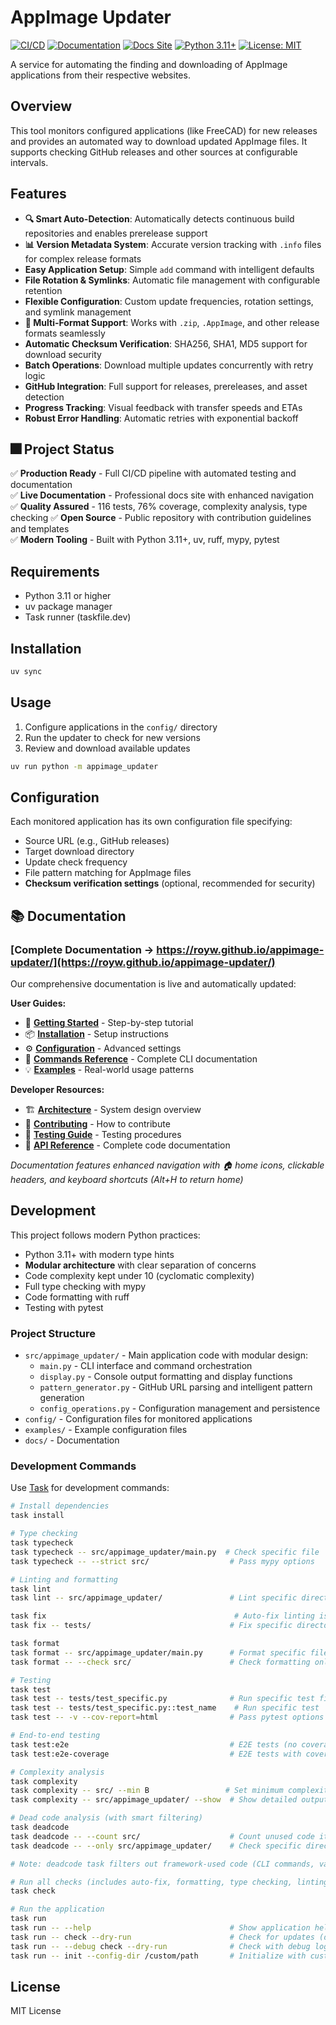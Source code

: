 # AppImage Updater

[![CI/CD](https://github.com/royw/appimage-updater/actions/workflows/ci.yml/badge.svg)](https://github.com/royw/appimage-updater/actions/workflows/ci.yml)
[![Documentation](https://github.com/royw/appimage-updater/actions/workflows/docs.yml/badge.svg)](https://github.com/royw/appimage-updater/actions/workflows/docs.yml)
[![Docs Site](https://img.shields.io/badge/docs-GitHub%20Pages-blue)](https://royw.github.io/appimage-updater/)
[![Python 3.11+](https://img.shields.io/badge/python-3.11+-blue.svg)](https://www.python.org/downloads/)
[![License: MIT](https://img.shields.io/badge/License-MIT-yellow.svg)](https://opensource.org/licenses/MIT)

A service for automating the finding and downloading of AppImage applications from their respective websites.

## Overview

This tool monitors configured applications (like FreeCAD) for new releases and provides an automated way to download updated AppImage files. It supports checking GitHub releases and other sources at configurable intervals.

## Features

- **🔍 Smart Auto-Detection**: Automatically detects continuous build repositories and enables prerelease support
- **📊 Version Metadata System**: Accurate version tracking with `.info` files for complex release formats
- **Easy Application Setup**: Simple `add` command with intelligent defaults
- **File Rotation & Symlinks**: Automatic file management with configurable retention
- **Flexible Configuration**: Custom update frequencies, rotation settings, and symlink management
- **🔧 Multi-Format Support**: Works with `.zip`, `.AppImage`, and other release formats seamlessly
- **Automatic Checksum Verification**: SHA256, SHA1, MD5 support for download security
- **Batch Operations**: Download multiple updates concurrently with retry logic
- **GitHub Integration**: Full support for releases, prereleases, and asset detection
- **Progress Tracking**: Visual feedback with transfer speeds and ETAs
- **Robust Error Handling**: Automatic retries with exponential backoff

## 🎆 Project Status

✅ **Production Ready** - Full CI/CD pipeline with automated testing and documentation  
✅ **Live Documentation** - Professional docs site with enhanced navigation  
✅ **Quality Assured** - 116 tests, 76% coverage, complexity analysis, type checking
✅ **Open Source** - Public repository with contribution guidelines and templates  
✅ **Modern Tooling** - Built with Python 3.11+, uv, ruff, mypy, pytest

## Requirements

- Python 3.11 or higher
- uv package manager
- Task runner (taskfile.dev)

## Installation

```bash
uv sync
```

## Usage

1. Configure applications in the `config/` directory
2. Run the updater to check for new versions
3. Review and download available updates

```bash
uv run python -m appimage_updater
```

## Configuration

Each monitored application has its own configuration file specifying:
- Source URL (e.g., GitHub releases)
- Target download directory
- Update check frequency
- File pattern matching for AppImage files
- **Checksum verification settings** (optional, recommended for security)

## 📚 Documentation

### **[Complete Documentation → https://royw.github.io/appimage-updater/](https://royw.github.io/appimage-updater/)**

Our comprehensive documentation is live and automatically updated:

**User Guides:**
- 🚀 **[Getting Started](https://royw.github.io/appimage-updater/getting-started/)** - Step-by-step tutorial
- 📦 **[Installation](https://royw.github.io/appimage-updater/installation/)** - Setup instructions
- ⚙️ **[Configuration](https://royw.github.io/appimage-updater/configuration/)** - Advanced settings
- 🔧 **[Commands Reference](https://royw.github.io/appimage-updater/commands/)** - Complete CLI documentation
- 💡 **[Examples](https://royw.github.io/appimage-updater/examples/)** - Real-world usage patterns

**Developer Resources:**
- 🏗️ **[Architecture](https://royw.github.io/appimage-updater/architecture/)** - System design overview
- 🤝 **[Contributing](https://royw.github.io/appimage-updater/contributing/)** - How to contribute
- 🧪 **[Testing Guide](https://royw.github.io/appimage-updater/testing/)** - Testing procedures
- 📖 **[API Reference](https://royw.github.io/appimage-updater/reference/)** - Complete code documentation

*Documentation features enhanced navigation with 🏠 home icons, clickable headers, and keyboard shortcuts (Alt+H to return home)*

## Development

This project follows modern Python practices:
- Python 3.11+ with modern type hints
- **Modular architecture** with clear separation of concerns
- Code complexity kept under 10 (cyclomatic complexity) 
- Full type checking with mypy
- Code formatting with ruff
- Testing with pytest

### Project Structure
- `src/appimage_updater/` - Main application code with modular design:
  - `main.py` - CLI interface and command orchestration
  - `display.py` - Console output formatting and display functions
  - `pattern_generator.py` - GitHub URL parsing and intelligent pattern generation
  - `config_operations.py` - Configuration management and persistence
- `config/` - Configuration files for monitored applications
- `examples/` - Example configuration files
- `docs/` - Documentation

### Development Commands

Use [Task](https://taskfile.dev) for development commands:

```bash
# Install dependencies
task install

# Type checking
task typecheck
task typecheck -- src/appimage_updater/main.py  # Check specific file
task typecheck -- --strict src/                  # Pass mypy options

# Linting and formatting
task lint
task lint -- src/appimage_updater/               # Lint specific directory

task fix                                          # Auto-fix linting issues
task fix -- tests/                               # Fix specific directory

task format
task format -- src/appimage_updater/main.py      # Format specific file
task format -- --check src/                      # Check formatting only

# Testing
task test
task test -- tests/test_specific.py              # Run specific test file
task test -- tests/test_specific.py::test_name    # Run specific test
task test -- -v --cov-report=html                # Pass pytest options

# End-to-end testing
task test:e2e                                    # E2E tests (no coverage)
task test:e2e-coverage                           # E2E tests with coverage

# Complexity analysis
task complexity
task complexity -- src/ --min B                 # Set minimum complexity
task complexity -- src/appimage_updater/ --show  # Show detailed output

# Dead code analysis (with smart filtering)
task deadcode
task deadcode -- --count src/                    # Count unused code items
task deadcode -- --only src/appimage_updater/    # Check specific directory

# Note: deadcode task filters out framework-used code (CLI commands, validators, etc.)

# Run all checks (includes auto-fix, formatting, type checking, linting, complexity, testing)
task check

# Run the application
task run
task run -- --help                               # Show application help
task run -- check --dry-run                      # Check for updates (dry run)
task run -- --debug check --dry-run              # Check with debug logging
task run -- init --config-dir /custom/path       # Initialize with custom config
```

## License

MIT License
